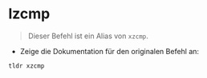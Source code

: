 # lzcmp

> Dieser Befehl ist ein Alias von `xzcmp`.

- Zeige die Dokumentation für den originalen Befehl an:

`tldr xzcmp`
